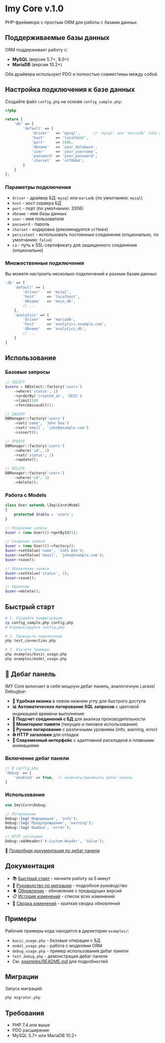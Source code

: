 # Imy Core v.1.0

PHP-фреймворк с простым ORM для работы с базами данных.

## Поддерживаемые базы данных

ORM поддерживает работу с:
- **MySQL** (версии 5.7+, 8.0+)
- **MariaDB** (версии 10.2+)

Оба драйвера используют PDO и полностью совместимы между собой.

## Настройка подключения к базе данных

Создайте файл `config.php` на основе `config_sample.php`:

```php
<?php

return [
    'db' => [
        'default' => [
            'driver'   => 'mysql',      // 'mysql' или 'mariadb' (оба используют один драйвер PDO)
            'host'     => 'localhost',
            'port'     => 3306,
            'dbname'   => 'your_database',
            'user'     => 'your_username',
            'password' => 'your_password',
            'charset'  => 'utf8mb4',
        ]
    ]
];
```

### Параметры подключения

- `driver` - драйвер БД: `mysql` или `mariadb` (по умолчанию: `mysql`)
- `host` - хост сервера БД
- `port` - порт (по умолчанию: 3306)
- `dbname` - имя базы данных
- `user` - имя пользователя
- `password` - пароль
- `charset` - кодировка (рекомендуется `utf8mb4`)
- `persistent` - использовать постоянные соединения (опционально, по умолчанию: `false`)
- `ca` - путь к SSL-сертификату для защищенного соединения (опционально)

### Множественные подключения

Вы можете настроить несколько подключений к разным базам данных:

```php
'db' => [
    'default' => [
        'driver'   => 'mysql',
        'host'     => 'localhost',
        'dbname'   => 'main_db',
        // ...
    ],
    'analytics' => [
        'driver'   => 'mariadb',
        'host'     => 'analytics.example.com',
        'dbname'   => 'analytics_db',
        // ...
    ]
]
```

## Использование

### Базовые запросы

```php
// SELECT
$users = DBSelect::factory('users')
    ->where('status', 1)
    ->orderBy('created_at', 'DESC')
    ->limit(10)
    ->fetchAssocAll();

// INSERT
DBManager::factory('users')
    ->set('name', 'John Doe')
    ->set('email', 'john@example.com')
    ->insert();

// UPDATE
DBManager::factory('users')
    ->where('id', 1)
    ->set('status', 1)
    ->update();

// DELETE
DBManager::factory('users')
    ->where('id', 1)
    ->delete();
```

### Работа с Models

```php
class User extends \Imy\Core\Model
{
    protected $table = 'users';
}

// Получение записи
$user = (new User())->getById(1);

// Создание записи
$user = (new User())->factory();
$user->setValue('name', 'John Doe');
$user->setValue('email', 'john@example.com');
$user->save();

// Обновление записи
$user->setValue('status', 1);
$user->save();

// Удаление
$user->delete();
```

## Быстрый старт

```bash
# 1. Создайте конфигурацию
cp config_sample.php config.php
# Отредактируйте config.php

# 2. Проверьте подключение
php test_connection.php

# 3. Изучите примеры
php examples/basic_usage.php
php examples/model_usage.php
```

## 🔧 Дебаг панель

IMY Core включает в себя мощную дебаг панель, аналогичную Laravel Debugbar:

- **🔧 Удобная иконка** в левом нижнем углу для быстрого доступа
- **📊 Автоматическое логирование SQL запросов** с цветовой индикацией времени выполнения
- **🔗 Подсчет соединений с БД** для анализа производительности
- **💾 Мониторинг памяти** (текущее и пиковое использование)
- **📝 Ручное логирование** с различными уровнями (info, warning, error)
- **🌐 HTTP заголовки** для отладки
- **🎨 Современный интерфейс** с адаптивной раскладкой и плавными анимациями

### Включение дебаг панели

```php
// В config.php
'debug' => [
    'enabled' => true,  // включить/выключить дебаг панель
]
```

### Использование

```php
use Imy\Core\Debug;

// Логирование
Debug::log('Информация', 'info');
Debug::log('Предупреждение', 'warning');
Debug::log('Ошибка', 'error');

// HTTP заголовки
Debug::addHeader('X-Custom-Header', 'Value');
```

📖 [Подробная документация по дебаг панели](docs/DEBUG_PANEL.md)

## Документация

- 📚 [Быстрый старт](docs/QUICKSTART.md) - начните работу за 5 минут
- 📖 [Руководство по миграции](docs/MIGRATION_GUIDE.md) - подробное руководство
- ⬆️ [Обновление](docs/UPGRADE.md) - обновление с предыдущих версий
- 📋 [История изменений](docs/CHANGELOG.md) - список всех изменений
- 📝 [Сводка изменений](docs/SUMMARY.md) - краткая сводка обновлений

## Примеры

Рабочие примеры кода находятся в директории `examples/`:
- `basic_usage.php` - базовые операции с БД
- `model_usage.php` - работа с моделями ORM
- `debug_usage.php` - пример использования дебаг панели
- `test_debug.php` - демонстрация дебаг панели
- См. [examples/README.md](examples/README.md) для подробностей

## Миграции

Запуск миграций:
```bash
php migrator.php
```

## Требования

- PHP 7.4 или выше
- PDO расширение
- MySQL 5.7+ или MariaDB 10.2+
